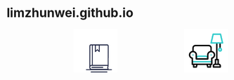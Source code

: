 # limzhunwei.github.io

<p><img align="right" alt="gif" src="https://github.com/limzhunwei/limzhunwei.github.io/blob/main/gif/armchair.gif" width="100" height="100"/> </p>
<p align="center"><img  alt="gif" src="https://github.com/limzhunwei/limzhunwei.github.io/blob/main/gif/uptime-book-uptime.gif" width="100" height="100"/> </p>
